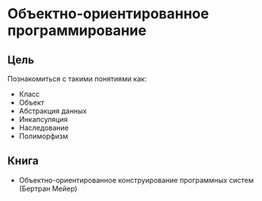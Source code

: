 # Объектно-ориентированное программирование

## Цель
Познакомиться с такими понятиями как:
- Класс
- Объект
- Абстракция данных
- Инкапсуляция
- Наследование
- Полиморфизм

## Книга
- Объектно-ориентированное конструирование программных систем (Бертран Мейер)
